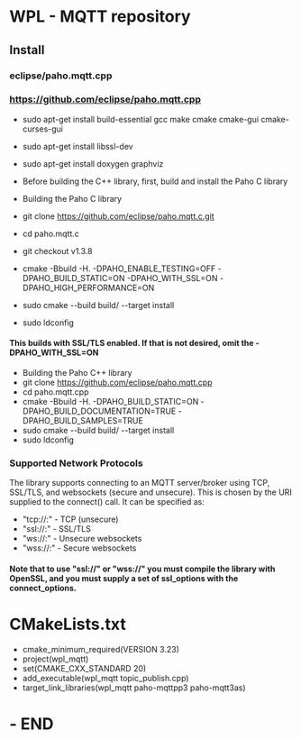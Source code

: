 # WPL - MQTT repository

## Install
### eclipse/paho.mqtt.cpp
### https://github.com/eclipse/paho.mqtt.cpp

- sudo apt-get install build-essential gcc make cmake cmake-gui cmake-curses-gui
- sudo apt-get install libssl-dev
- sudo apt-get install doxygen graphviz

- Before building the C++ library, first, build and install the Paho C library
- Building the Paho C library
- git clone https://github.com/eclipse/paho.mqtt.c.git
- cd paho.mqtt.c
- git checkout v1.3.8
- cmake -Bbuild -H. -DPAHO_ENABLE_TESTING=OFF -DPAHO_BUILD_STATIC=ON -DPAHO_WITH_SSL=ON -DPAHO_HIGH_PERFORMANCE=ON
- sudo cmake --build build/ --target install
- sudo ldconfig
#### This builds with SSL/TLS enabled. If that is not desired, omit the -DPAHO_WITH_SSL=ON

- Building the Paho C++ library
- git clone https://github.com/eclipse/paho.mqtt.cpp
- cd paho.mqtt.cpp
- cmake -Bbuild -H. -DPAHO_BUILD_STATIC=ON -DPAHO_BUILD_DOCUMENTATION=TRUE -DPAHO_BUILD_SAMPLES=TRUE
- sudo cmake --build build/ --target install
- sudo ldconfig

### Supported Network Protocols
The library supports connecting to an MQTT server/broker using TCP, SSL/TLS,
and websockets (secure and unsecure). This is chosen by the URI supplied to
the connect() call. It can be specified as:

- "tcp://<host>:<port>"  - TCP (unsecure)
- "ssl://<host>:<port>"  - SSL/TLS
- "ws://<host>:<port>"   - Unsecure websockets
- "wss://<host>:<port>"  - Secure websockets

#### Note that to use "ssl://" or "wss://" you must compile the library with OpenSSL, and you must supply a set of ssl_options with the connect_options.

# CMakeLists.txt
- cmake_minimum_required(VERSION 3.23)
- project(wpl_mqtt)
- set(CMAKE_CXX_STANDARD 20)
- add_executable(wpl_mqtt topic_publish.cpp)
- target_link_libraries(wpl_mqtt paho-mqttpp3 paho-mqtt3as)


# - END